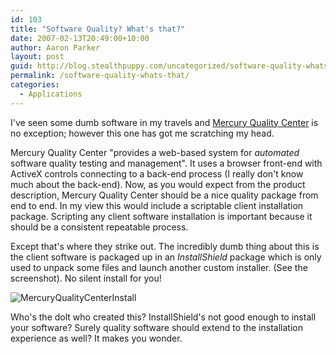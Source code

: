 ```yaml
---
id: 103
title: "Software Quality? What's that?"
date: 2007-02-13T20:49:00+10:00
author: Aaron Parker
layout: post
guid: http://blog.stealthpuppy.com/uncategorized/software-quality-whats-that
permalink: /software-quality-whats-that/
categories:
  - Applications
---
```

I've seen some dumb software in my travels and [Mercury Quality Center](http://www.mercury.com/us/products/quality-center/) is no exception; however this one has got me scratching my head.

Mercury Quality Center "provides a web-based system for _automated_ software quality testing and management". It uses a browser front-end with ActiveX controls connecting to a back-end process (I really don't know much about the back-end). Now, as you would expect from the product description, Mercury Quality Center should be a nice quality package from end to end. In my view this would include a scriptable client installation package. Scripting any client software installation is important because it should be a consistent repeatable process.

Except that's where they strike out. The incredibly dumb thing about this is the client software is packaged up in an _InstallShield_ package which is only used to unpack some files and launch another custom installer. (See the screenshot). No silent install for you!

![MercuryQualityCenterInstall]({{site.baseurl}}/media/2007/02/1000.14.897.MercuryQualityCenterInstall.png)

Who's the dolt who created this? InstallShield's not good enough to install your software? Surely quality software should extend to the installation experience as well? It makes you wonder.
